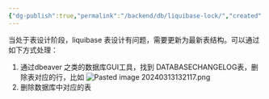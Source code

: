 ```yaml
---
{"dg-publish":true,"permalink":"/backend/db/liquibase-lock/","created":"2024-03-13T13:18:55.985+08:00","updated":"2024-03-13T13:24:00.872+08:00"}
---
```


当处于表设计阶段，liquibase 表设计有问题，需要更新为最新表结构。可以通过如下方式处理：
1. 通过dbeaver 之类的数据库GUI工具，找到 DATABASECHANGELOG表，删除表对应的行，比如
![Pasted image 20240313132117.png](/img/user/attachments/Pasted%20image%2020240313132117.png)
2. 删除数据库中对应的表
